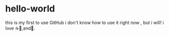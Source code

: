 # hello-world
this is my first to use GitHub
i don't know how to use it right now , but i will!
i love :coffee::pizza:,and:dancer:.
